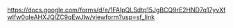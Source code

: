 https://docs.google.com/forms/d/e/1FAIpQLSdtp15JgBCQ9rE2HND7q17yvXfwIfw0qIeAHXJQlZC9qEwJIw/viewform?usp=sf_link
